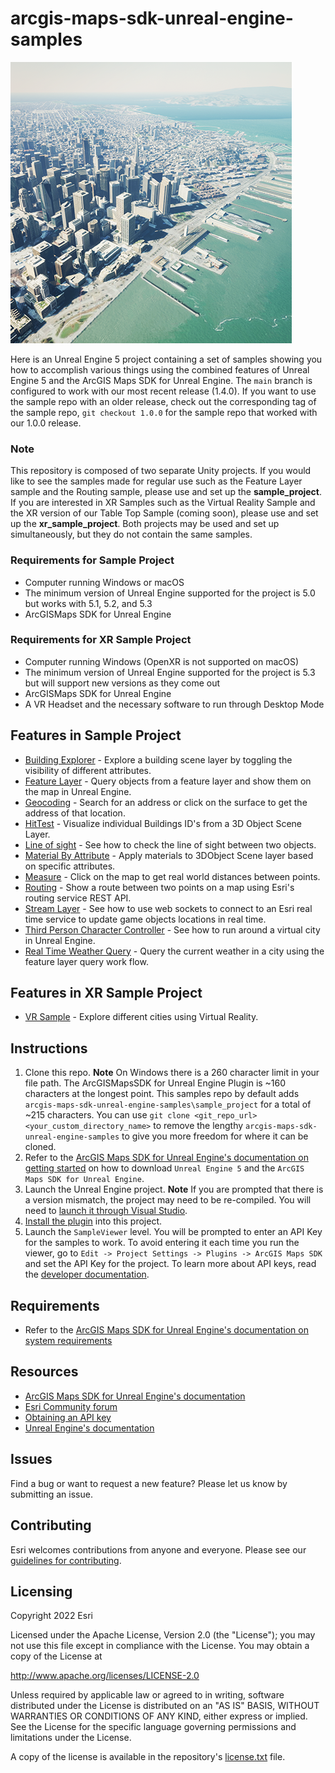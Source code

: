 # arcgis-maps-sdk-unreal-engine-samples

![image](arcgis-maps-sdk-unreal-engine-samples.png)

Here is an Unreal Engine 5 project containing a set of samples showing you how to accomplish various things using the combined features of Unreal Engine 5 and the ArcGIS Maps SDK for Unreal Engine. The `main` branch is configured to work with our most recent release (1.4.0). If you want to use the sample repo with an older release, check out the corresponding tag of the sample repo, `git checkout 1.0.0` for the sample repo that worked with our 1.0.0 release.

### Note

This repository is composed of two separate Unity projects. If you would like to see the samples made for regular use such as the Feature Layer sample and the Routing sample, please use and set up the **sample_project**. If you are interested in XR Samples such as the Virtual Reality Sample and the XR version of our Table Top Sample (coming soon), please use and set up the **xr_sample_project**. Both projects may be used and set up simultaneously, but they do not contain the same samples.

### Requirements for Sample Project

* Computer running Windows or macOS
* The minimum version of Unreal Engine supported for the project is 5.0 but works with 5.1, 5.2, and 5.3
* ArcGISMaps SDK for Unreal Engine

### Requirements for XR Sample Project

* Computer running Windows (OpenXR is not supported on macOS)
* The minimum version of Unreal Engine supported for the project is 5.3 but will support new versions as they come out
* ArcGISMaps SDK for Unreal Engine
* A VR Headset and the necessary software to run through Desktop Mode

## Features in Sample Project

* [Building Explorer](https://github.com/Esri/arcgis-maps-sdk-unreal-engine-samples/tree/main/sample_project/Content/SampleViewer/Samples/BuildingExplorer) - Explore a building scene layer by toggling the visibility of different attributes.
* [Feature Layer](https://github.com/Esri/arcgis-maps-sdk-unreal-engine-samples/tree/main/sample_project/Content/SampleViewer/Samples/FeatureLayer) - Query objects from a feature layer and show them on the map in Unreal Engine.
* [Geocoding](https://github.com/Esri/arcgis-maps-sdk-unreal-engine-samples/tree/main/sample_project/Content/SampleViewer/Samples/Geocoding) - Search for an address or click on the surface to get the address of that location.
* [HitTest](https://github.com/Esri/arcgis-maps-sdk-unreal-engine-samples/tree/main/sample_project/Content/SampleViewer/Samples/HitTest) - Visualize individual Buildings ID's from a 3D Object Scene Layer.
* [Line of sight](https://github.com/Esri/arcgis-maps-sdk-unreal-engine-samples/tree/main/sample_project/Content/SampleViewer/Samples/LineOfSight) - See how to check the line of sight between two objects.
* [Material By Attribute](https://github.com/Esri/arcgis-maps-sdk-unreal-engine-samples/tree/main/sample_project/Content/SampleViewer/Samples/MaterialByAttribute) - Apply materials to 3DObject Scene layer based on specific attributes.
* [Measure](https://github.com/Esri/arcgis-maps-sdk-unreal-engine-samples/tree/main/sample_project/Content/SampleViewer/Samples/Measure) - Click on the map to get real world distances between points.
* [Routing](https://github.com/Esri/arcgis-maps-sdk-unreal-engine-samples/tree/main/sample_project/Content/SampleViewer/Samples/Routing) - Show a route between two points on a map using Esri's routing service REST API.
* [Stream Layer](https://github.com/Esri/arcgis-maps-sdk-unreal-engine-samples/tree/main/sample_project/Content/SampleViewer/Samples/StreamLayer) - See how to use web sockets to connect to an Esri real time service to update game objects locations in real time.
* [Third Person Character Controller](https://github.com/Esri/arcgis-maps-sdk-unreal-engine-samples/tree/main/sample_project/Content/SampleViewer/Samples/ThirdPersonCharacter) - See how to run around a virtual city in Unreal Engine.
* [Real Time Weather Query](https://github.com/Esri/arcgis-maps-sdk-unreal-engine-samples/tree/main/sample_project/Content/SampleViewer/Samples/RealTime_Weather) - Query the current weather in a city using the feature layer query work flow.

## Features in XR Sample Project

* [VR Sample](https://github.com/Esri/arcgis-maps-sdk-unreal-engine-samples/tree/main/xr_sample_project/Content/Samples/VRSample/readme.md) - Explore different cities using Virtual Reality.

## Instructions

1. Clone this repo. **Note** On Windows there is a 260 character limit in your file path. The ArcGISMapsSDK for Unreal Engine Plugin is ~160 characters at the longest point. This samples repo by default adds `arcgis-maps-sdk-unreal-engine-samples\sample_project` for a total of ~215 characters. You can use `git clone <git_repo_url> <your_custom_directory_name>` to remove the lengthy `arcgis-maps-sdk-unreal-engine-samples` to give you more freedom for where it can be cloned.
2. Refer to the [ArcGIS Maps SDK for Unreal Engine's documentation on getting started](https://developers.arcgis.com/unreal-engine/get-started/) on how to download `Unreal Engine 5` and the `ArcGIS Maps SDK for Unreal Engine`.
3. Launch the Unreal Engine project. **Note** If you are prompted that there is a version mismatch, the project may need to be re-compiled. You will need to [launch it through Visual Studio](https://docs.unrealengine.com/5.0/en-US/setting-up-visual-studio-development-environment-for-cplusplus-projects-in-unreal-engine/).
4. [Install the plugin](https://developers.arcgis.com/unreal-engine/install-and-set-up/add-the-plugin-to-an-existing-project/#install-the-plugin) into this project.
5. Launch the `SampleViewer` level. You will be prompted to enter an API Key for the samples to work. To avoid entering it each time you run the viewer, go to `Edit -> Project Settings -> Plugins -> ArcGIS Maps SDK` and set the API Key for the project. To learn more about API keys, read the [developer documentation](https://links.esri.com/arcgis-api-keys).

## Requirements

* Refer to the [ArcGIS Maps SDK for Unreal Engine's documentation on system requirements](https://developers.arcgis.com/unreal-engine/reference/system-requirements/)

## Resources

* [ArcGIS Maps SDK for Unreal Engine's documentation](https://developers.arcgis.com/unreal-engine/)
* [Esri Community forum](https://community.esri.com/t5/arcgis-maps-sdks-for-unreal-engine-questions/bd-p/arcgis-maps-sdks-unreal-engine-questions)
* [Obtaining an API key](https://links.esri.com/arcgis-api-keys)
* [Unreal Engine's documentation](https://docs.unrealengine.com/5.0/en-US/)

## Issues

Find a bug or want to request a new feature?  Please let us know by submitting an issue.

## Contributing

Esri welcomes contributions from anyone and everyone. Please see our [guidelines for contributing](https://github.com/esri/contributing).

## Licensing

Copyright 2022 Esri

Licensed under the Apache License, Version 2.0 (the "License");
you may not use this file except in compliance with the License.
You may obtain a copy of the License at

   http://www.apache.org/licenses/LICENSE-2.0

Unless required by applicable law or agreed to in writing, software
distributed under the License is distributed on an "AS IS" BASIS,
WITHOUT WARRANTIES OR CONDITIONS OF ANY KIND, either express or implied.
See the License for the specific language governing permissions and
limitations under the License.

A copy of the license is available in the repository's [license.txt](license.txt?raw=true) file.
